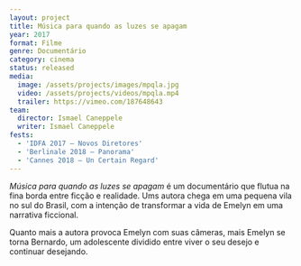 ```yaml
---
layout: project
title: Música para quando as luzes se apagam
year: 2017
format: Filme
genre: Documentário
category: cinema
status: released
media:
  image: /assets/projects/images/mpqla.jpg
  video: /assets/projects/videos/mpqla.mp4
  trailer: https://vimeo.com/187648643
team:
  director: Ismael Caneppele
  writer: Ismael Caneppele
fests:
  - 'IDFA 2017 – Novos Diretores'
  - 'Berlinale 2018 – Panorama'
  - 'Cannes 2018 — Un Certain Regard'
---
```


_Música para quando as luzes se apagam_ é um documentário que flutua na fina borda entre ficção e realidade. Ums autora chega em uma pequena vila no sul do Brasil, com a intenção de transformar a vida de Emelyn em uma narrativa ficcional.

Quanto mais a autora provoca Emelyn com suas câmeras, mais Emelyn se torna Bernardo, um adolescente dividido entre viver o seu desejo e continuar desejando.
